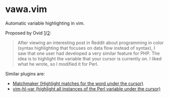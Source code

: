 vawa.vim
========

 Automatic variable highlighting in vim.
 
 Proposed by Ovid [1](http://blogs.perl.org/users/ovid/2014/05/automatic-variable-highlighting-in-vim.html)/[2](https://gist.github.com/Ovid/386157c880221ac72fbc#file-vawa-vim):
 >After viewing an interesting post in Reddit about programming in color 
 (syntax highlighting that focuses on data flow instead of syntax), 
 I saw that one user had developed a very similar feature for PHP. 
 The idea is to highlight the variable that your cursor is currently on. 
 I liked what he wrote, so I modified it for Perl.

Similar plugins are:
- [Matchmaker (Highlight matches for the word under the cursor)](https://github.com/qstrahl/vim-matchmaker)
- [vim-hl-var (highlight all instances of the Perl variable under the cursor)](https://github.com/pjcj/vim-hl-var)
